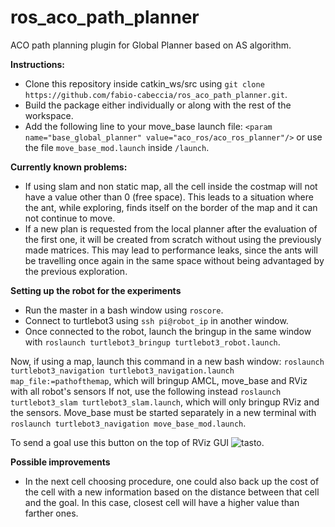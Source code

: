 # ros_aco_path_planner

ACO path planning plugin for Global Planner based on AS algorithm.

**Instructions:**
* Clone this repository inside catkin_ws/src using `git clone https://github.com/fabio-cabeccia/ros_aco_path_planner.git`.
* Build the package either individually or along with the rest of the workspace.
* Add the following line to your move_base launch file: 
  `<param name="base_global_planner" value="aco_ros/aco_ros_planner"/>` or use the file `move_base_mod.launch` inside `/launch`.

**Currently known problems:**
* If using slam and non static map, all the cell inside the costmap will not have 
  a value other than 0 (free space). This leads to a situation where the ant, while exploring, finds itself on the border of the map and it can not    continue to move.
* If a new plan is requested from the local planner after the evaluation of the first one, it will be created from scratch without using the previously made matrices. This may lead to performance leaks, since the ants will be travelling once again in the same space without being advantaged by the previous exploration.

**Setting up the robot for the experiments**
* Run the master in a bash window using `roscore`.
* Connect to turtlebot3 using `ssh pi@robot_ip` in another window.
* Once connected to the robot, launch the bringup in the same window with `roslaunch turtlebot3_bringup turtlebot3_robot.launch`.

Now, if using a map, launch this command in a new bash window: `roslaunch turtlebot3_navigation turtlebot3_navigation.launch map_file:=pathofthemap`, which will bringup AMCL, move_base and RViz with all robot's sensors
If not, use the following instead `roslaunch turtlebot3_slam turtlebot3_slam.launch`, which will only bringup RViz and the sensors. Move_base must be started separately in a new terminal with `roslaunch turtlebot3_navigation move_base_mod.launch`.

To send a goal use this button on the top of RViz GUI ![tasto](https://user-images.githubusercontent.com/91678128/135478687-a4db3467-fe66-4ea3-b344-008cdc651df6.png).

**Possible improvements**
* In the next cell choosing procedure, one could also back up the cost of the cell with a new information based on the distance between that cell and the goal. In this case, closest cell will have a higher value than farther ones. 


